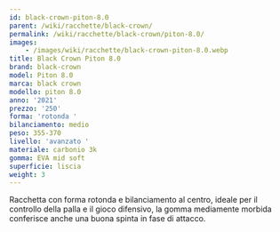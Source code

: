 ```yaml
---
id: black-crown-piton-8.0
parent: /wiki/racchette/black-crown/
permalink: /wiki/racchette/black-crown/piton-8.0/
images:
    - /images/wiki/racchette/black-crown-piton-8.0.webp
title: Black Crown Piton 8.0
brand: black-crown
model: Piton 8.0
marca: black crown
modello: piton 8.0
anno: '2021'
prezzo: '250'
forma: 'rotonda '
bilanciamento: medio
peso: 355-370
livello: 'avanzato '
materiale: carbonio 3k
gomma: EVA mid soft
superficie: liscia
weight: 3
---
```

Racchetta con forma rotonda e bilanciamento al centro, ideale per il controllo della palla e il gioco difensivo, la gomma mediamente morbida conferisce anche una buona spinta in fase di attacco.